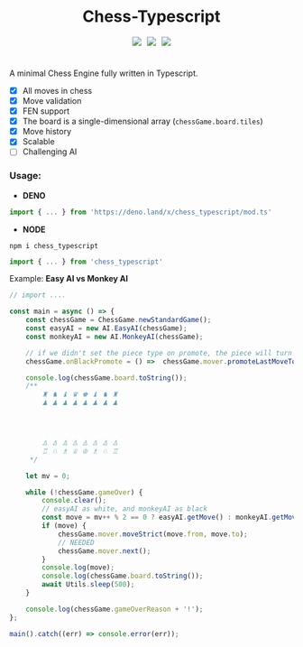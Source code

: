 <div style="display:flex; flex-direction: column; align-items: center; margin-bottom: 40px">
	<h1 style="text-align: center"> Chess-Typescript </h1>
	<div style="display:flex; gap: 10px">
		<a href="https://github.com/Andndre/chess/blob/main/LICENCE.txt"><img src="https://img.shields.io/badge/License-MIT-yellow.svg"/></a>
		<a href="https://github.com/Andndre/chess"> <img src="https://tokei.rs/b1/github/Andndre/chess"/> </a>
		<a href="https://github.com/Andndre/chess"> <img src="https://tokei.rs/b1/github/Andndre/chess?category=files"/> </a>
	</div>
</div>

A minimal Chess Engine fully written in Typescript.

- [X] All moves in chess
- [X] Move validation
- [X] FEN support
- [X] The board is a single-dimensional array (`chessGame.board.tiles`)
- [X] Move history
- [X] Scalable
- [ ] Challenging AI

### **Usage**:
- **DENO**
```ts
import { ... } from 'https://deno.land/x/chess_typescript/mod.ts'
```
- **NODE**
```
npm i chess_typescript
```
```ts
import { ... } from 'chess_typescript'
```

Example: **Easy AI vs Monkey AI**
```ts
// import ....

const main = async () => {
	const chessGame = ChessGame.newStandardGame();
	const easyAI = new AI.EasyAI(chessGame);
	const monkeyAI = new AI.MonkeyAI(chessGame);

	// if we didn't set the piece type on promote, the piece will turn into a queen
	chessGame.onBlackPromote = () =>  chessGame.mover.promoteLastMoveTo(Utils.randomFromArray([Type.bishop, Type.queen, Type.knight, Type.rook]));

	console.log(chessGame.board.toString());
	/**
		♜ ♞ ♝ ♛ ♚ ♝ ♞ ♜ 
		♟ ♟ ♟ ♟ ♟ ♟ ♟ ♟ 




		♙ ♙ ♙ ♙ ♙ ♙ ♙ ♙ 
		♖ ♘ ♗ ♕ ♔ ♗ ♘ ♖ 
	 */

	let mv = 0;

	while (!chessGame.gameOver) {
		console.clear();
		// easyAI as white, and monkeyAI as black
		const move = mv++ % 2 == 0 ? easyAI.getMove() : monkeyAI.getMove();
		if (move) {
			chessGame.mover.moveStrict(move.from, move.to);
			// NEEDED
			chessGame.mover.next();
		}
		console.log(move);
		console.log(chessGame.board.toString());
		await Utils.sleep(500);
	}

	console.log(chessGame.gameOverReason + '!');
};

main().catch((err) => console.error(err));
```
